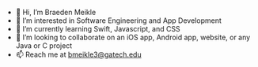 - 👋 Hi, I’m Braeden Meikle
- 👀 I’m interested in Software Engineering and App Development
- 🌱 I’m currently learning Swift, Javascript, and CSS
- 💞️ I’m looking to collaborate on an iOS app, Android app, website, or any Java or C project
- 📫 Reach me at bmeikle3@gatech.edu

<!---
bmeikle56/bmeikle56 is a ✨ special ✨ repository because its `README.md` (this file) appears on your GitHub profile.
You can click the Preview link to take a look at your changes.
--->
